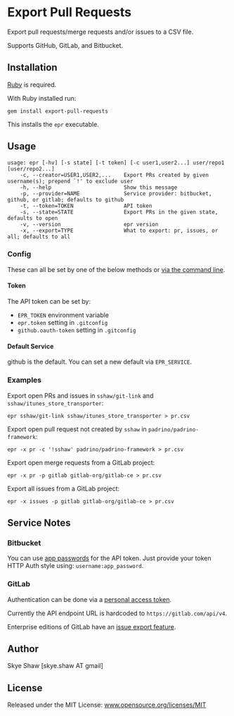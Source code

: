 # Export Pull Requests

Export pull requests/merge requests and/or issues to a CSV file.

Supports GitHub, GitLab, and Bitbucket.

## Installation

[Ruby](https://www.ruby-lang.org/en/documentation/installation/) is required.

With Ruby installed run:

    gem install export-pull-requests

This installs the `epr` executable.

## Usage

    usage: epr [-hv] [-s state] [-t token] [-c user1,user2...] user/repo1 [user/repo2...]
        -c, --creator=USER1,USER2,...    Export PRs created by given username(s); prepend `!' to exclude user
        -h, --help                       Show this message
        -p, --provider=NAME              Service provider: bitbucket, github, or gitlab; defaults to github
        -t, --token=TOKEN                API token
        -s, --state=STATE                Export PRs in the given state, defaults to open
        -v, --version                    epr version
        -x, --export=TYPE                What to export: pr, issues, or all; defaults to all

### Config

These can all be set by one of the below methods or [via the command line](#usage).

#### Token

The API token can be set by:

* `EPR_TOKEN` environment variable
* `epr.token` setting in `.gitconfig`
* `github.oauth-token` setting in `.gitconfig`

#### Default Service

github is the default. You can set a new default via `EPR_SERVICE`.

### Examples

Export open PRs and issues in `sshaw/git-link` and `sshaw/itunes_store_transporter`:

    epr sshaw/git-link sshaw/itunes_store_transporter > pr.csv

Export open pull request not created by `sshaw` in `padrino/padrino-framework`:

    epr -x pr -c '!sshaw' padrino/padrino-framework > pr.csv

Export open merge requests from a GitLab project:

    epr -x pr -p gitlab gitlab-org/gitlab-ce > pr.csv

Export all issues from a GitLab project:

    epr -x issues -p gitlab gitlab-org/gitlab-ce > pr.csv

## Service Notes

### Bitbucket

You can use [app passwords](https://confluence.atlassian.com/bitbucket/app-passwords-828781300.html) for the API token.
Just provide your token HTTP Auth style using: `username:app_password`.

### GitLab

Authentication can be done via a [personal access token](https://gitlab.com/profile/personal_access_tokens).

Currently the API endpoint URL is hardcoded to `https://gitlab.com/api/v4`.

Enterprise editions of GitLab have an [issue export feature](https://docs.gitlab.com/ee/user/project/issues/csv_export.html).

## Author

Skye Shaw [skye.shaw AT gmail]

## License

Released under the MIT License: www.opensource.org/licenses/MIT
